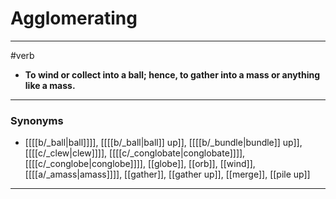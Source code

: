 # Agglomerating
---
#verb
- **To wind or collect into a ball; hence, to gather into a mass or anything like a mass.**
---
### Synonyms
- [[[[b/_ball|ball]]]], [[[[b/_ball|ball]] up]], [[[[b/_bundle|bundle]] up]], [[[[c/_clew|clew]]]], [[[[c/_conglobate|conglobate]]]], [[[[c/_conglobe|conglobe]]]], [[globe]], [[orb]], [[wind]], [[[[a/_amass|amass]]]], [[gather]], [[gather up]], [[merge]], [[pile up]]
---
